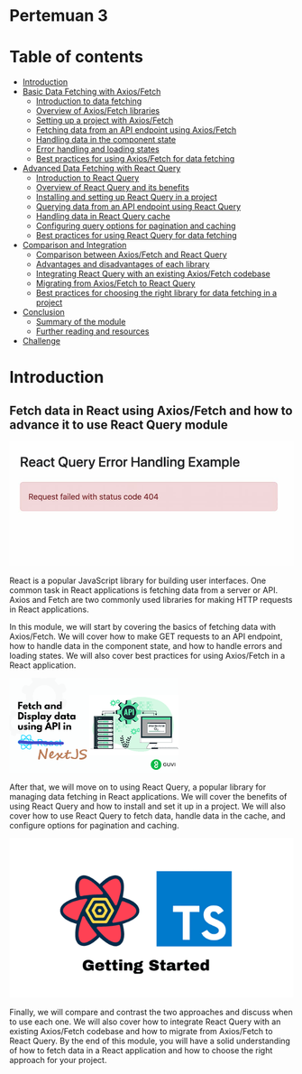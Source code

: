 # Pertemuan 3

# Table of contents

- [Introduction](#introduction)
- [Basic Data Fetching with Axios/Fetch](#basic-form-handling-in-react)
    - [Introduction to data fetching](#introduction-to-data-fetching)
    - [Overview of Axios/Fetch libraries](#overview-of-axios/fetch-libraries)
    - [Setting up a project with Axios/Fetch](#setting-up-a-project-with-axios/fetch)
    - [Fetching data from an API endpoint using Axios/Fetch](#handling-form-data-in-react)
    - [Handling data in the component state](#handling-form-data-in-react)
    - [Error handling and loading states](#handling-form-data-in-react)
    - [Best practices for using Axios/Fetch for data fetching](#handling-form-data-in-react)
- [Advanced Data Fetching with React Query](#introduction-to-react-hook-form)
    - [Introduction to React Query](#what-is-react-hook-form)
    - [Overview of React Query and its benefits](#setting-up-a-next.js-and-typescript-project)
    - [Installing and setting up React Query in a project](#what-is-react-hook-form)
    - [Querying data from an API endpoint using React Query](#what-is-react-hook-form)
    - [Handling data in React Query cache](#what-is-react-hook-form)
    - [Configuring query options for pagination and caching](#what-is-react-hook-form)
    - [Best practices for using React Query for data fetching](#what-is-react-hook-form)
- [Comparison and Integration](#conclusion-and-next-steps)
    - [Comparison between Axios/Fetch and React Query](#recap-of-what-we-have-learned)
    - [Advantages and disadvantages of each library](#tips-and-best-practices-for-building-forms-using-react-hook-form)
    - [Integrating React Query with an existing Axios/Fetch codebase](#)
    - [Migrating from Axios/Fetch to React Query](#)
    - [Best practices for choosing the right library for data fetching in a project](#)
- [Conclusion](#)
    - [Summary of the module](#)
    - [Further reading and resources](#)
- [Challenge](#challenge)

# Introduction
## Fetch data in React using Axios/Fetch and how to advance it to use React Query module

![Fetch Illustration](/modul-3/images/a3.jpg) 

React is a popular JavaScript library for building user interfaces. One common task in React applications is fetching data from a server or API. Axios and Fetch are two commonly used libraries for making HTTP requests in React applications.

In this module, we will start by covering the basics of fetching data with Axios/Fetch. We will cover how to make GET requests to an API endpoint, how to handle data in the component state, and how to handle errors and loading states. We will also cover best practices for using Axios/Fetch in a React application.

![Fetch Illustration](/modul-3/images/a1.png) 

After that, we will move on to using React Query, a popular library for managing data fetching in React applications. We will cover the benefits of using React Query and how to install and set it up in a project. We will also cover how to use React Query to fetch data, handle data in the cache, and configure options for pagination and caching.

![Fetch Illustration](/modul-3/images/a2.png) 

Finally, we will compare and contrast the two approaches and discuss when to use each one. We will also cover how to integrate React Query with an existing Axios/Fetch codebase and how to migrate from Axios/Fetch to React Query. By the end of this module, you will have a solid understanding of how to fetch data in a React application and how to choose the right approach for your project.